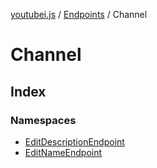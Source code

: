 [youtubei.js](../../../../README.md) / [Endpoints](../../README.md) / Channel

# Channel

## Index

### Namespaces

- [EditDescriptionEndpoint](namespaces/EditDescriptionEndpoint/README.md)
- [EditNameEndpoint](namespaces/EditNameEndpoint/README.md)
